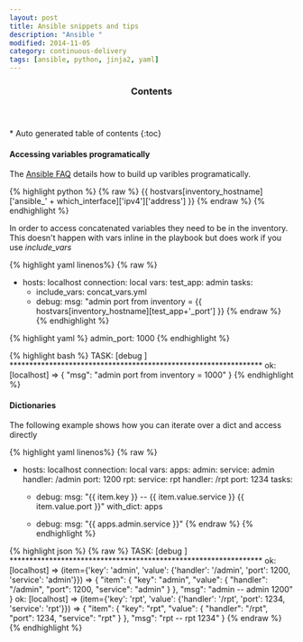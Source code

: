 ```yaml
---
layout: post
title: Ansible snippets and tips
description: "Ansible "
modified: 2014-11-05
category: continuous-delivery
tags: [ansible, python, jinja2, yaml]
---
```


<section id="table-of-contents" class="toc">
  <header>
    <h3>Contents</h3>
  </header>
<div id="drawer" markdown="1">
*  Auto generated table of contents
{:toc}
</div>
</section><!-- /#table-of-contents -->

#### Accessing variables programatically

The [Ansible FAQ]( http://docs.ansible.com/faq.html) details how to build up varibles
programatically.

{% highlight python %}
{% raw %}
{{ hostvars[inventory_hostname]['ansible_' + which_interface]['ipv4']['address'] }}
{% endraw %}
{% endhighlight %}

In order to access concatenated variables they need to be in the inventory. This doesn't happen with
vars inline in the playbook but does work if you use *include_vars*

{% highlight yaml linenos%}
{% raw %}
- hosts: localhost
  connection: local
  vars:
    test_app: admin
  tasks:
    - include_vars: concat_vars.yml
    - debug:
        msg: "admin port from inventory = {{ hostvars[inventory_hostname][test_app+'_port'] }}
{% endraw %}
{% endhighlight %}


{% highlight yaml %}
admin_port: 1000
{% endhighlight %}

{% highlight bash %}
TASK: [debug ] ****************************************************************
ok: [localhost] => {
    "msg": "admin port from inventory = 1000"
}
{% endhighlight %}


#### Dictionaries

The following example shows how you can iterate over a dict and access directly

{% highlight yaml linenos%}
{% raw %}
- hosts: localhost
  connection: local
  vars:
    apps:
      admin:
        service: admin
        handler: /admin
        port: 1200
      rpt:
        service: rpt
        handler: /rpt
        port: 1234
  tasks:
    - debug:
        msg: "{{ item.key }} -- {{ item.value.service }} {{ item.value.port }}"
      with_dict: apps

    - debug:
        msg: "{{ apps.admin.service }}"
{% endraw %}
{% endhighlight %}

{% highlight json %}
{% raw %}
TASK: [debug ] ****************************************************************
ok: [localhost] => (item={'key': 'admin', 'value': {'handler': '/admin', 'port': 1200, 'service': 'admin'}}) => {
    "item": {
        "key": "admin",
        "value": {
            "handler": "/admin",
            "port": 1200,
            "service": "admin"
        }
    },
    "msg": "admin -- admin 1200"
}
ok: [localhost] => (item={'key': 'rpt', 'value': {'handler': '/rpt', 'port': 1234, 'service': 'rpt'}}) => {
    "item": {
        "key": "rpt",
        "value": {
            "handler": "/rpt",
            "port": 1234,
            "service": "rpt"
        }
    },
    "msg": "rpt -- rpt 1234"
}
{% endraw %}
{% endhighlight %}


